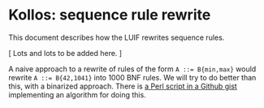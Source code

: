 # Kollos: sequence rule rewrite

This document describes how the LUIF rewrites
sequence rules.

[ Lots and lots to be added here. ]

A naive approach to
a rewrite of rules of the form `A ::= B{min,max}`
would rewrite `A ::= B{42,1041}` into
1000 BNF rules.
We will try to do better than this,
with a binarized approach.
There is
[a Perl script in a Github
gist](https://gist.github.com/jeffreykegler/2324781#file-minmax_to_bnf-pl)
implementing an algorithm for doing this.

<!---
vim: expandtab shiftwidth=4
-->
